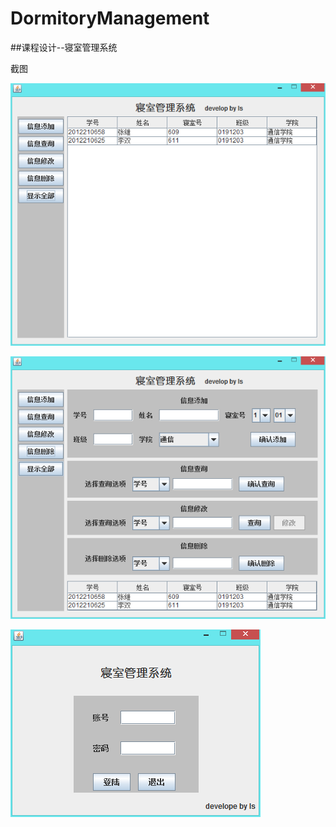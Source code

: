 # DormitoryManagement

##课程设计--寝室管理系统

截图

 ![image](https://github.com/lishuang1234/DormitoryManagement/blob/master/DormitoryManagement/png/%E4%BF%A1%E6%81%AF%E5%B1%95%E7%A4%BA.png)
 
 ![image](https://github.com/lishuang1234/DormitoryManagement/blob/master/DormitoryManagement/png/%E5%8A%9F%E8%83%BD%E7%95%8C%E9%9D%A2.png)
  
  
   ![image](https://github.com/lishuang1234/DormitoryManagement/blob/master/DormitoryManagement/png/%E7%99%BB%E9%99%86%E7%95%8C%E9%9D%A2.png)
  
